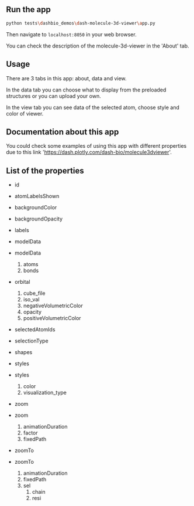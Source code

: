 ## Run the app

```bash
python tests\dashbio_demos\dash-molecule-3d-viewer\app.py
```
Then navigate to `localhost:8050` in your web browser.

You can check the description of the molecule-3d-viewer in the 'About' tab.

## Usage

There are 3 tabs in this app: about, data and view.

In the data tab you can choose what to display from the preloaded structures or you 
can upload your own.

In the view tab you can see data of the selected atom, choose style and color of viewer.

## Documentation about this app

You could check some examples of using this app with different properties due to
this link 'https://dash.plotly.com/dash-bio/molecule3dviewer'.

## List of the properties

- id  

- atomLabelsShown      

- backgroundColor      

- backgroundOpacity  

- labels 

- modelData      

- modelData 
    1. atoms 
    2. bonds 
- orbital 
    1. cube_file 
    2. iso_val 
    3. negativeVolumetricColor 
    4. opacity 
    5. positiveVolumetricColor 

- selectedAtomIds 

- selectionType 

- shapes 

- styles 

- styles
    1. color 
    2. visualization_type 

- zoom 

- zoom 
    1. animationDuration 
    2. factor 
    3. fixedPath 

- zoomTo 

- zoomTo 
    1. animationDuration 
    2. fixedPath 
    3. sel 
        1. chain 
        2. resi 
